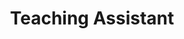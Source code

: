 ---
title: "Teaching Assistant"
collection: experiences
permalink: /publication/2009-10-01-paper-title-number-1
description: 'I am currently a Teaching Assistant at the Department of Computer Science at the University of Toronto. I have helped teach the courses [CSC207H1: Software Design](https://artsci.calendar.utoronto.ca/course/csc207h1) and [CSC209H1: Software Tools and Systems Programming](https://artsci.calendar.utoronto.ca/course/csc209h1). My responsibilities include hosting weekly labs for students, grading, providing the instructor with feedback on course material and student evaluations.'
start: 2021-01-01
end: "Present"
imgurl: 'uoft.png'
---